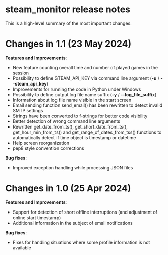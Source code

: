 # steam_monitor release notes

This is a high-level summary of the most important changes. 

# Changes in 1.1 (23 May 2024)

**Features and Improvements**:

- New feature counting overall time and number of played games in the session
- Possibility to define STEAM_API_KEY via command line argument (**-u** / **--steam_api_key**)
- Improvements for running the code in Python under Windows
- Possibility to define output log file name suffix (**-y** / **--log_file_suffix**)
- Information about log file name visible in the start screen
- Email sending function send_email() has been rewritten to detect invalid SMTP settings
- Strings have been converted to f-strings for better code visibility
- Better detection of wrong command line arguments
- Rewritten get_date_from_ts(), get_short_date_from_ts(), get_hour_min_from_ts() and get_range_of_dates_from_tss() functions to automatically detect if time object is timestamp or datetime
- Help screen reorganization
- pep8 style convention corrections

**Bug fixes**:

- Improved exception handling while processing JSON files

# Changes in 1.0 (25 Apr 2024)

**Features and Improvements**:

- Support for detection of short offline interruptions (and adjustment of online start timestamp)
- Additional information in the subject of email notifications

**Bug fixes**:

- Fixes for handling situations where some profile information is not available
